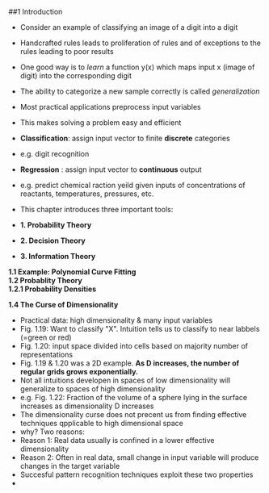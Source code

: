 ##1 Introduction

* Consider an example of classifying an image of a digit into a digit
* Handcrafted rules leads to proliferation of rules and of exceptions to the rules leading to poor results
* One good way is to *learn* a function y(x) which maps input x (image of digit) into the corresponding digit    
* The ability to categorize a new sample correctly is called *generalization*
* Most practical applications preprocess input variables  
* This makes solving a problem easy and efficient  
  
* **Classification**: assign input vector to finite **discrete** categories
* e.g. digit recognition 
* **Regression**    : assign input vector to **continuous** output
* e.g. predict chemical raction yeild given inputs of concentrations of reactants, temperatures, pressures, etc.

* This chapter introduces three important tools: 
* **1. Probability Theory**  
* **2. Decision Theory**  
* **3. Information Theory**  

  
**1.1 Example: Polynomial Curve Fitting**  
**1.2 Probablity Theory**  
**1.2.1 Probability Densities**  


**1.4 The Curse of Dimensionality**  
  
* Practical data: high dimensionality & many input variables
* Fig. 1.19: Want to classify "X". Intuition tells us to classify to near labbels (=green or red)
* Fig. 1.20: input space divided into cells based on majority number of representations
* Fig. 1.19 & 1.20 was a 2D example. **As D increases, the number of regular grids grows exponentially.**
* Not all intuitions developen in spaces of low dimensionality will generalize to spaces of high dimensionality  
* e.g. Fig. 1.22: Fraction of the volume of a sphere lying in the surface increases as dimensionality D increases  
* The dimensionality curse does not precent us from finding effective techniques qpplicable to high dimensional space  
* why? Two reasons:  
* Reason 1: Real data usually is confined in a lower effective dimensionality
* Reason 2: Often in real data, small change in input variable will produce changes in the target variable  
* Succesful pattern recognition techniques exploit these two properties  
* 
